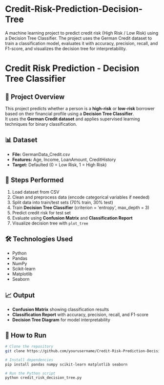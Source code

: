 # Credit-Risk-Prediction-Decision-Tree
A machine learning project to predict credit risk (High Risk / Low Risk) using a Decision Tree Classifier. The project uses the German Credit dataset to train a classification model, evaluates it with accuracy, precision, recall, and F1-score, and visualizes the decision tree for interpretability.
# Credit Risk Prediction - Decision Tree Classifier

## 📌 Project Overview
This project predicts whether a person is a **high-risk** or **low-risk** borrower based on their financial profile using a **Decision Tree Classifier**.  
It uses the **German Credit dataset** and applies supervised learning techniques for binary classification.

## 📊 Dataset
- **File:** GermanData_Credit.csv
- **Features:** Age, Income, LoanAmount, CreditHistory
- **Target:** Defaulted (0 = Low Risk, 1 = High Risk)

## 🚀 Steps Performed
1. Load dataset from CSV
2. Clean and preprocess data (encode categorical variables if needed)
3. Split data into train/test sets (70% train, 30% test)
4. Train **Decision Tree Classifier** (criterion = 'entropy', max_depth = 3)
5. Predict credit risk for test set
6. Evaluate using **Confusion Matrix** and **Classification Report**
7. Visualize decision tree with `plot_tree`

## 🛠 Technologies Used
- Python
- Pandas
- NumPy
- Scikit-learn
- Matplotlib
- Seaborn

## 📈 Output
- **Confusion Matrix** showing classification results
- **Classification Report** with accuracy, precision, recall, and F1-score
- **Decision Tree Diagram** for model interpretability

## 🔧 How to Run
```bash
# Clone the repository
git clone https://github.com/yourusername/Credit-Risk-Prediction-Decision-Tree.git

# Install dependencies
pip install pandas numpy scikit-learn matplotlib seaborn

# Run the Python script
python credit_risk_decision_tree.py
